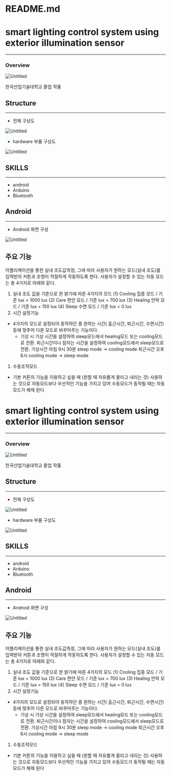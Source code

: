 # README.md

# smart lighting control system using exterior illumination sensor

***

### Overview

![Untitled](README%20md%20f48684b8b25a47ccbcdb76743910c47a/Untitled.png)

한국산업기술대학교 졸업 작품

## Structure

***

- 전체 구상도

![Untitled](README%20md%20f48684b8b25a47ccbcdb76743910c47a/Untitled%201.png)

- hardware 부품 구상도

![Untitled](README%20md%20f48684b8b25a47ccbcdb76743910c47a/Untitled%202.png)

## SKILLS

***

- android
- Arduino
- Bluetooth

## Android

***

- Android 화면 구성

![Untitled](README%20md%20f48684b8b25a47ccbcdb76743910c47a/Untitled%203.png)

## 주요 기능

어플리케이션을 통한 실내 조도값측정, 그에 따라 사용자가 원하는 모드(실내 조도)를 입력받아 커튼과 조명이 적절하게 작동하도록 한다.
사용자가 설정할 수 있는 자동 모드는 총 4가지로 아래와 같다.

1. 실내 조도 값을 기준으로 한 밝기에 따른 4가지의 모드
(1) Cooling	집중 모드 / 기준 lux = 1000 lux
(2) Care	편안 모드 / 기준 lux = 700 lux
(3) Healing	안락 모드 / 기준 lux = 150 lux
(4) Sleep	수면 모드 / 기준 lux = 0 lux
2. 시간 설정기능
- 4가지의 모드로 설정되어 동작하던 중 원하는 시간( 출근시간, 퇴근시간, 수면시간) 등에 맞추어 다른 모드로 바꾸어주는 기능이다.
    - 기상 시 기상 시간을 설정하여 sleep모드에서 healing모드 또는 cooling모드로 전환. 퇴근시간이나 잠자는 시간을 설정하여 cooling모드에서 sleep모드로 전환.
    기상시간 아침 9시 30분 sleep mode -> cooling mode
    퇴근시간 오후 6시 cooling mode -> sleep mode
1. 수동조작모드
- 기본 커튼의 기능을 이용하고 싶을 때 (원할 때 자유롭게 올리고 내리는 것) 사용하는 것으로 자동모드보다 우선적인 기능을 가지고 있어 수동모드가 동작될 때는 자동모드가 해제 된다

# smart lighting control system using exterior illumination sensor

***

### Overview

![Untitled](README%20md%20f48684b8b25a47ccbcdb76743910c47a/Untitled.png)

한국산업기술대학교 졸업 작품

## Structure

***

- 전체 구상도

![Untitled](README%20md%20f48684b8b25a47ccbcdb76743910c47a/Untitled%201.png)

- hardware 부품 구상도

![Untitled](README%20md%20f48684b8b25a47ccbcdb76743910c47a/Untitled%202.png)

## SKILLS

***

- android
- Arduino
- Bluetooth

## Android

***

- Android 화면 구성

![Untitled](README%20md%20f48684b8b25a47ccbcdb76743910c47a/Untitled%203.png)

## 주요 기능

어플리케이션을 통한 실내 조도값측정, 그에 따라 사용자가 원하는 모드(실내 조도)를 입력받아 커튼과 조명이 적절하게 작동하도록 한다.
사용자가 설정할 수 있는 자동 모드는 총 4가지로 아래와 같다.

1. 실내 조도 값을 기준으로 한 밝기에 따른 4가지의 모드
(1) Cooling	집중 모드 / 기준 lux = 1000 lux
(2) Care	편안 모드 / 기준 lux = 700 lux
(3) Healing	안락 모드 / 기준 lux = 150 lux
(4) Sleep	수면 모드 / 기준 lux = 0 lux
2. 시간 설정기능
- 4가지의 모드로 설정되어 동작하던 중 원하는 시간( 출근시간, 퇴근시간, 수면시간) 등에 맞추어 다른 모드로 바꾸어주는 기능이다.
    - 기상 시 기상 시간을 설정하여 sleep모드에서 healing모드 또는 cooling모드로 전환. 퇴근시간이나 잠자는 시간을 설정하여 cooling모드에서 sleep모드로 전환.
    기상시간 아침 9시 30분 sleep mode -> cooling mode
    퇴근시간 오후 6시 cooling mode -> sleep mode
1. 수동조작모드
- 기본 커튼의 기능을 이용하고 싶을 때 (원할 때 자유롭게 올리고 내리는 것) 사용하는 것으로 자동모드보다 우선적인 기능을 가지고 있어 수동모드가 동작될 때는 자동모드가 해제 된다